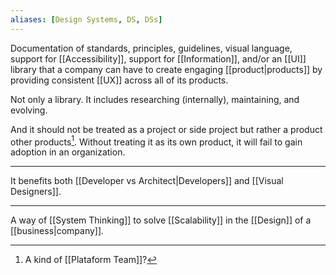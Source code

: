 ```yaml
---
aliases: [Design Systems, DS, DSs]
---
```


Documentation of standards, principles, guidelines, visual language, support for [[Accessibility]], support for [[Information]], and/or an [[UI]] library that a company can have to create engaging [[product|products]] by providing consistent [[UX]] across all of its products.

Not only a library. It includes researching (internally), maintaining, and evolving. 

And it should not be treated as a project or side project but rather a product other products[^1]. Without treating it as its own product, it will fail to gain adoption in an organization.

---

It benefits both [[Developer vs Architect|Developers]] and [[Visual Designers]].

---

A way of [[System Thinking]] to solve [[Scalability]] in the [[Design]] of a [[business|company]].

[^1]: A kind of [[Plataform Team]]?